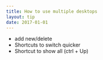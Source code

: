 ```yaml
---
title: How to use multiple desktops
layout: tip
date: 2017-01-01
---
```


* add new/delete
* Shortcuts to switch quicker
* Shortcut to show all (ctrl + Up)
